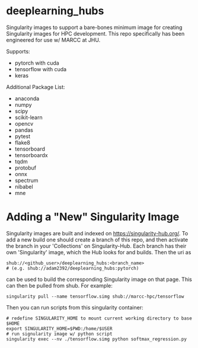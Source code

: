 # deeplearning_hubs

Singularity images to support a bare-bones minimum image for creating Singularity images for HPC development.
This repo specifically has been engineered for use w/ MARCC at JHU.

Supports:
- pytorch with cuda
- tensorflow with cuda
- keras

Additional Package List:
- anaconda
- numpy
- scipy
- scikit-learn
- opencv
- pandas
- pytest
- flake8
- tensorboard
- tensorboardx
- tqdm
- protobuf
- onnx
- spectrum
- nibabel
- mne

# Adding a "New" Singularity Image

Singularity images are built and indexed on https://singularity-hub.org/. To add a new build 
one should create a branch of this repo, and then activate the branch in your 'Collections' 
on Singularity-Hub. Each branch has their own 'Singularity' image, which the Hub looks for and 
builds. Then the uri as 
    
    shub://<github_user>/deeplearning_hubs:<branch_name> 
    # (e.g. shub://adam2392/deeplearning_hubs:pytorch) 
    
can be used to build the corresponding Singularity image on that page. 
This can then be pulled from shub. For example:

    singularity pull --name tensorflow.simg shub://marcc-hpc/tensorflow
    
Then you can run scripts from this singularity container:

    # redefine SINGULARITY_HOME to mount current working directory to base $HOME
    export SINGULARITY_HOME=$PWD:/home/$USER
    # run signularity image w/ python script
    singularity exec --nv ./tensorflow.simg python softmax_regression.py